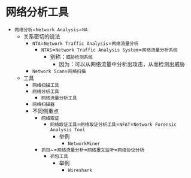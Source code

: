 # 网络分析工具

* `网络分析`=`Network Analysis`=`NA`
  * 关系密切的说法
    * `NTA`=`Network Traffic Analysis`=`网络流量分析`
      * `NTAS`=`Network Traffic Analysis System`=`网络流量分析系统`
        * 别称：`威胁检测系统`
          * 因为：可以从网络流量中分析出攻击，从而检测出威胁
    * `Network Scan`=`网络扫描`
  * 工具
    * `网络扫描工具`
    * `网络分析工具`
      * `网络流量分析工具`
    * `网络扫描器`
    * 不同侧重点
      * `网络取证`
        * `网络取证工具`=`网络取证分析工具`=`NFAT`=`Network Forensic Analysis Tool`
          * 举例
            * `NetworkMiner`
      * `抓包`~=`网络流量分析`=`网络报文监听`=`网络协议分析`
        * `抓包工具`
          * 举例
            * `Wireshark`
